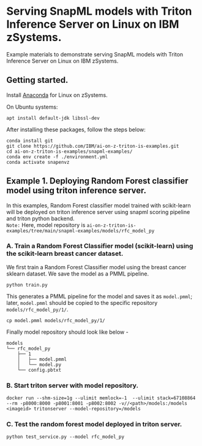 # Serving SnapML models with Triton Inference Server on Linux on IBM zSystems.
Example materials to demonstrate serving SnapML models with Triton Inference Server on Linux on IBM zSystems.

## Getting started.

Install [Anaconda](https://docs.anaconda.com/anaconda/install/linux-s390x/) for Linux on zSystems.

On Ubuntu systems:
```
apt install default-jdk libssl-dev
```

After installing these packages, follow the steps below:
```
conda install git
git clone https://github.com/IBM/ai-on-z-triton-is-examples.git
cd ai-on-z-triton-is-examples/snapml-examples/
conda env create -f ./environment.yml
conda activate snapenvz
```
## Example 1.  Deploying Random Forest classifier model using triton inference server.

In this examples, Random Forest classifier model trained with scikit-learn will be deployed 
on triton inference server using snapml scoring pipeline and triton python backend.  
`Note:` Here, model repository is `ai-on-z-triton-is-examples/tree/main/snapml-examples/models/rfc_model_py`

### A. Train a Random Forest Classifier model (scikit-learn) using the scikit-learn breast cancer dataset.

We first train a Random Forest Classifier model using the breast cancer sklearn dataset. We save the model as a PMML pipeline.
```
python train.py
```
This generates a PMML pipeline for the model and saves it as `model.pmml`; later, `model.pmml` should be copied to the specific repository `models/rfc_model_py/1/`.
```
cp model.pmml models/rfc_model_py/1/
```
Finally model repository should look like below - 
```
models
└── rfc_model_py
    ├── 1
    │   ├── model.pmml
    │   └── model.py
    └── config.pbtxt
```

### B. Start triton server with model repository.

```
docker run --shm-size=1g --ulimit memlock=-1  --ulimit stack=67108864 --rm -p8000:8000 -p8001:8001 -p8002:8002 -v//<path>/models:/models <imageid> tritonserver --model-repository=/models
```

### C. Test the random forest model deployed in triton server.

```
python test_service.py --model rfc_model_py
```
